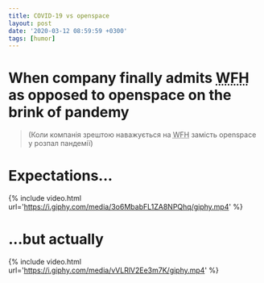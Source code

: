 ```yaml
---
title: COVID-19 vs openspace
layout: post
date: '2020-03-12 08:59:59 +0300'
tags: [humor]
---
```


# When company finally admits <abbr title="Work from Home">WFH</abbr> as opposed to openspace on the brink of pandemy
> (Коли компанія зрештою наважується на <abbr title="Робота з дому">WFH</abbr> замість openspace у розпал пандемії)

# Expectations...
{% include video.html url='https://i.giphy.com/media/3o6MbabFL1ZA8NPQhq/giphy.mp4' %}
# ...but actually
{% include video.html url='https://i.giphy.com/media/vVLRlV2Ee3m7K/giphy.mp4' %}